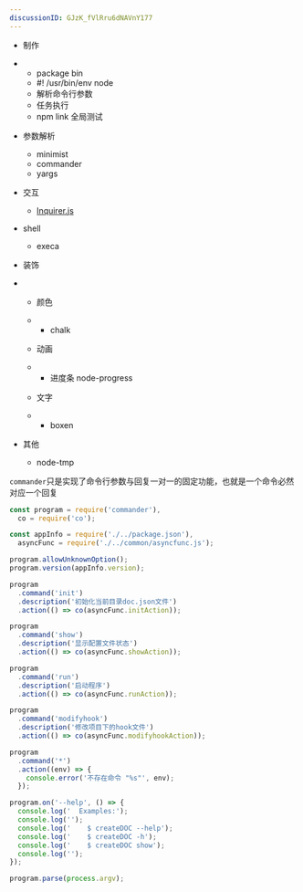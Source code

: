 ```yaml
---
discussionID: GJzK_fVlRru6dNAVnY177
---
```

- 制作

- - package bin
  - \#! /usr/bin/env node
  - 解析命令行参数
  - 任务执行
  - npm link 全局测试

- 参数解析

  - minimist
  - commander
  - yargs

- 交互

  - [Inquirer.js](https://github.com/SBoudrias/Inquirer.js)

- shell

  - execa

- 装饰

- - 颜色

  - - chalk

  - 动画

  - - 进度条 node-progress

  - 文字

  - - boxen

- 其他

  - node-tmp

    

`commander`只是实现了命令行参数与回复一对一的固定功能，也就是一个命令必然对应一个回复

```javascript
const program = require('commander'),
  co = require('co');

const appInfo = require('./../package.json'),
  asyncFunc = require('./../common/asyncfunc.js');

program.allowUnknownOption();
program.version(appInfo.version);

program
  .command('init')
  .description('初始化当前目录doc.json文件')
  .action(() => co(asyncFunc.initAction));

program
  .command('show')
  .description('显示配置文件状态')
  .action(() => co(asyncFunc.showAction));

program
  .command('run')
  .description('启动程序')
  .action(() => co(asyncFunc.runAction));

program
  .command('modifyhook')
  .description('修改项目下的hook文件')
  .action(() => co(asyncFunc.modifyhookAction));

program
  .command('*')
  .action((env) => {
    console.error('不存在命令 "%s"', env);
  });

program.on('--help', () => {
  console.log('  Examples:');
  console.log('');
  console.log('    $ createDOC --help');
  console.log('    $ createDOC -h');
  console.log('    $ createDOC show');
  console.log('');
});

program.parse(process.argv);
```
